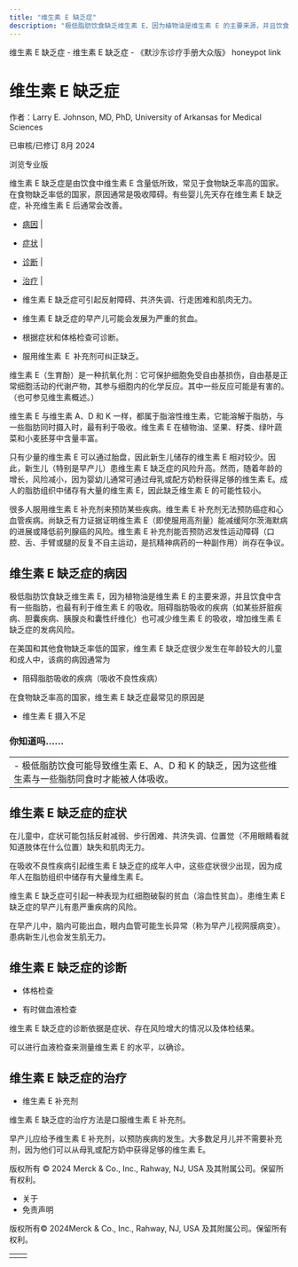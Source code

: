 ```yaml
---
title: "维生素 E 缺乏症"
description: "极低脂肪饮食缺乏维生素 E，因为植物油是维生素 E 的主要来源，并且饮食中含有一些脂肪，也最有利于维生素 E 的吸收。阻碍脂肪吸收的疾病（如某些肝脏疾病、胆囊疾病、胰腺炎和囊性纤维化）也可减少维生素 E 的吸收，增加维生素 E 缺乏症的发病风险。"
---
```


﻿维生素 E 缺乏症 - 维生素 E 缺乏症 - 《默沙东诊疗手册大众版》 honeypot link

# 维生素 E 缺乏症

作者：Larry E. Johnson, MD, PhD, University of Arkansas for Medical Sciences

已审核/已修订 8月 2024

浏览专业版

维生素 E 缺乏症是由饮食中维生素 E 含量低所致，常见于食物缺乏率高的国家。在食物缺乏率低的国家，原因通常是吸收障碍。有些婴儿先天存在维生素 E 缺乏症，补充维生素 E 后通常会改善。

- [病因](#病因_v45106678_zh) \|
- [症状](#症状_v45106705_zh) \|
- [诊断](#诊断_v45106713_zh) \|
- [治疗](#治疗_v45106722_zh) \|

- 维生素 E 缺乏症可引起反射障碍、共济失调、行走困难和肌肉无力。

- 维生素 E 缺乏症的早产儿可能会发展为严重的贫血。

- 根据症状和体格检查可诊断。

- 服用维生素 Ｅ 补充剂可纠正缺乏。


维生素 E（生育酚）是一种抗氧化剂：它可保护细胞免受自由基损伤，自由基是正常细胞活动的代谢产物，其参与细胞内的化学反应。其中一些反应可能是有害的。（也可参见维生素概述。）

维生素 E 与维生素 A、D 和 K 一样，都属于脂溶性维生素，它能溶解于脂肪，与一些脂肪同时摄入时，最有利于吸收。维生素 E 在植物油、坚果、籽类、绿叶蔬菜和小麦胚芽中含量丰富。

只有少量的维生素 E 可以通过胎盘，因此新生儿储存的维生素 E 相对较少。因此，新生儿（特别是早产儿）患维生素 E 缺乏症的风险升高。然而，随着年龄的增长，风险减小，因为婴幼儿通常可通过母乳或配方奶粉获得足够的维生素 E。成人的脂肪组织中储存有大量的维生素 E，因此缺乏维生素 E 的可能性较小。

很多人服用维生素 E 补充剂来预防某些疾病。维生素 E 补充剂无法预防癌症和心血管疾病。尚缺乏有力证据证明维生素 E（即使服用高剂量）能减缓阿尔茨海默病的进展或降低前列腺癌的风险。维生素 E 补充剂能否预防迟发性运动障碍（口腔、舌、手臂或腿的反复不自主运动，是抗精神病药的一种副作用）尚存在争议。

## 维生素 E 缺乏症的病因

极低脂肪饮食缺乏维生素 E，因为植物油是维生素 E 的主要来源，并且饮食中含有一些脂肪，也最有利于维生素 E 的吸收。阻碍脂肪吸收的疾病（如某些肝脏疾病、胆囊疾病、胰腺炎和囊性纤维化）也可减少维生素 E 的吸收，增加维生素 E 缺乏症的发病风险。

在美国和其他食物缺乏率低的国家，维生素 E 缺乏症很少发生在年龄较大的儿童和成人中，该病的病因通常为

- 阻碍脂肪吸收的疾病（吸收不良性疾病）


在食物缺乏率高的国家，维生素 E 缺乏症最常见的原因是

- 维生素 E 摄入不足


### 你知道吗……

|     |
| --- |
| - 极低脂肪饮食可能导致维生素 E、A、D 和 K 的缺乏，因为这些维生素与一些脂肪同食时才能被人体吸收。 |

## 维生素 E 缺乏症的症状

在儿童中，症状可能包括反射减弱、步行困难、共济失调、位置觉（不用眼睛看就知道肢体在什么位置）缺失和肌肉无力。

在吸收不良性疾病引起维生素 E 缺乏症的成年人中，这些症状很少出现，因为成年人在脂肪组织中储存有大量维生素 E。

维生素 E 缺乏症可引起一种表现为红细胞破裂的贫血（溶血性贫血）。患维生素 E 缺乏症的早产儿有患严重疾病的风险。

在早产儿中，脑内可能出血，眼内血管可能生长异常（称为早产儿视网膜病变）。患病新生儿也会发生肌无力。

## 维生素 E 缺乏症的诊断

- 体格检查

- 有时做血液检查


维生素 E 缺乏症的诊断依据是症状、存在风险增大的情况以及体检结果。

可以进行血液检查来测量维生素 E 的水平，以确诊。

## 维生素 E 缺乏症的治疗

- 维生素 E 补充剂


维生素 E 缺乏症的治疗方法是口服维生素 E 补充剂。

早产儿应给予维生素 E 补充剂，以预防疾病的发生。大多数足月儿并不需要补充剂，因为他们可以从母乳或配方奶中获得足够的维生素 E。



版权所有 © 2024
Merck & Co., Inc., Rahway, NJ, USA 及其附属公司。保留所有权利。

- 关于
- 免责声明

版权所有© 2024Merck & Co., Inc., Rahway, NJ, USA 及其附属公司。保留所有权利。

|     |     |
| --- | --- |
|  |  |